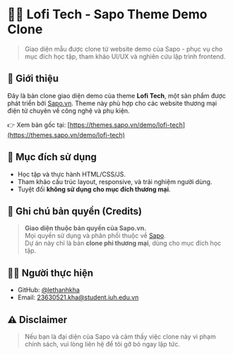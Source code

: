 # 🧑‍💻 Lofi Tech - Sapo Theme Demo Clone

> Giao diện mẫu được clone từ website demo của Sapo - phục vụ cho mục đích học tập, tham khảo UI/UX và nghiên cứu lập trình frontend.

## 🚀 Giới thiệu

Đây là bản clone giao diện demo của theme **Lofi Tech**, một sản phẩm được phát triển bởi [Sapo.vn](https://sapo.vn). Theme này phù hợp cho các website thương mại điện tử chuyên về công nghệ và phụ kiện.

👉 Xem bản gốc tại: [https://themes.sapo.vn/demo/lofi-tech](https://themes.sapo.vn/demo/lofi-tech)

## 📎 Mục đích sử dụng

- Học tập và thực hành HTML/CSS/JS.
- Tham khảo cấu trúc layout, responsive, và trải nghiệm người dùng.
- Tuyệt đối **không sử dụng cho mục đích thương mại**.

## 📌 Ghi chú bản quyền (Credits)

> **Giao diện thuộc bản quyền của Sapo.vn.**  
> Mọi quyền sử dụng và phân phối thuộc về [Sapo](https://sapo.vn).  
> Dự án này chỉ là bản **clone phi thương mại**, dùng cho mục đích học tập.

## 🧑‍💻 Người thực hiện

- GitHub: [@lethanhkha](https://github.com/lethanhkha)
- Email: 23630521.kha@student.iuh.edu.vn

## ⚠️ Disclaimer

> Nếu bạn là đại diện của Sapo và cảm thấy việc clone này vi phạm chính sách, vui lòng liên hệ để tôi gỡ bỏ ngay lập tức.
